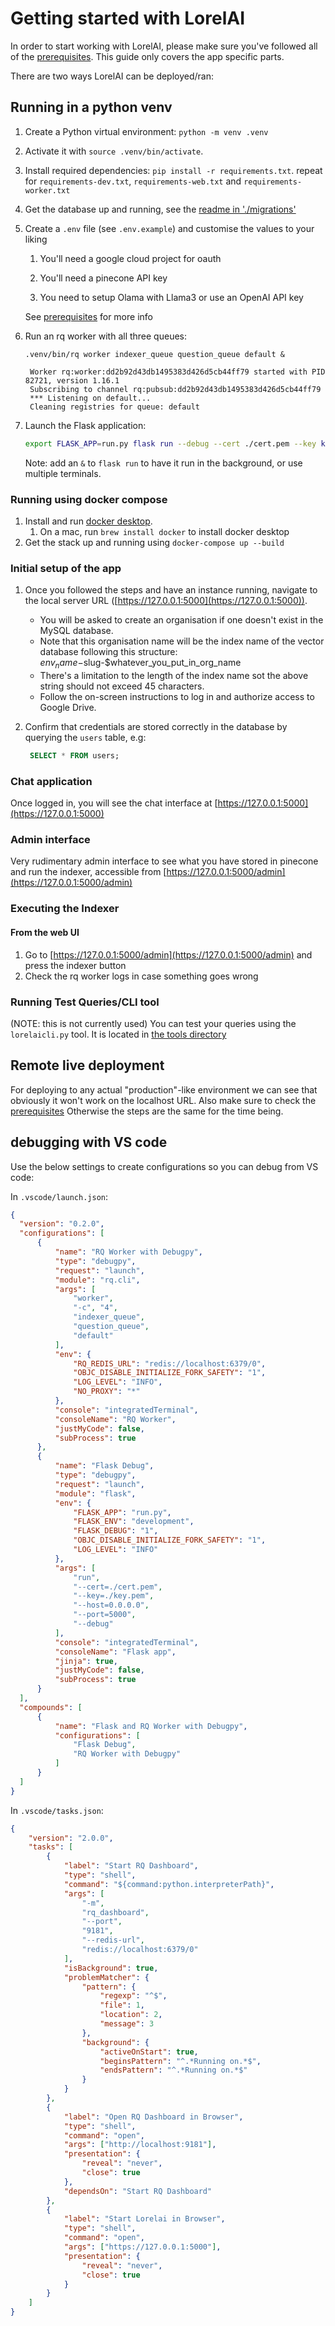 # Getting started with LorelAI

In order to start working with LorelAI, please make sure you've followed all of the
[prerequisites](./prerequisites.md). This guide only covers the app specific parts.

There are two ways LorelAI can be deployed/ran:

## Running in a python venv

1. Create a Python virtual environment: `python -m venv .venv`

1. Activate it with `source .venv/bin/activate`.

1. Install required dependencies: `pip install -r requirements.txt`. repeat for
   `requirements-dev.txt`, `requirements-web.txt` and `requirements-worker.txt`

1. Get the database up and running, see the [readme in './migrations'](../migrations/readme.md)

1. Create a `.env` file (see `.env.example`) and customise the values to your liking

   1. You'll need a google cloud project for oauth

   1. You'll need a pinecone API key

   1. You need to setup Olama with Llama3 or use an OpenAI API key

   See [prerequisites](./prerequisites.md) for more info

1. Run an rq worker with all three queues:

   `.venv/bin/rq worker indexer_queue question_queue default &`

   ```log
    Worker rq:worker:dd2b92d43db1495383d426d5cb44ff79 started with PID 82721, version 1.16.1
    Subscribing to channel rq:pubsub:dd2b92d43db1495383d426d5cb44ff79
    *** Listening on default...
    Cleaning registries for queue: default

   ```

1. Launch the Flask application:

   ```bash
   export FLASK_APP=run.py flask run --debug --cert ./cert.pem --key key.pem
   ```

   Note: add an `&` to `flask run` to have it run in the background, or use multiple terminals.

### Running using docker compose

1. Install and run [docker desktop](https://docs.docker.com/desktop/).
   1. On a mac, run `brew install docker` to install docker desktop
1. Get the stack up and running using `docker-compose up --build`

### Initial setup of the app

1. Once you followed the steps and have an instance running, navigate to the local server URL
   ([https://127.0.0.1:5000](https://127.0.0.1:5000)).

   - You will be asked to create an organisation if one doesn't exist in the MySQL database.
   - Note that this organisation name will be the index name of the vector database following this
     structure: $env_name-$slug-$whatever_you_put_in_org_name
   - There's a limitation to the length of the index name sot the above string should not exceed 45
     characters.
   - Follow the on-screen instructions to log in and authorize access to Google Drive.

1. Confirm that credentials are stored correctly in the database by querying the `users` table, e.g:

   ```sql
    SELECT * FROM users;
   ```

### Chat application

Once logged in, you will see the chat interface at [https://127.0.0.1:5000](https://127.0.0.1:5000)

### Admin interface

Very rudimentary admin interface to see what you have stored in pinecone and run the indexer,
accessible from [https://127.0.0.1:5000/admin](https://127.0.0.1:5000/admin)

### Executing the Indexer

#### From the web UI

1. Go to [https://127.0.0.1:5000/admin](https://127.0.0.1:5000/admin) and press the indexer button
1. Check the rq worker logs in case something goes wrong

### Running Test Queries/CLI tool

(NOTE: this is not currently used) You can test your queries using the `lorelaicli.py` tool. It is
located in [the tools directory](../tools/readme.md)

## Remote live deployment

For deploying to any actual "production"-like environment we can see that obviously it won't work on
the localhost URL. Also make sure to check the [prerequisites](prerequisites.md#non-local-deploy)
Otherwise the steps are the same for the time being.

## debugging with VS code

Use the below settings to create configurations so you can debug from VS code:

In `.vscode/launch.json`:

```json
{
  "version": "0.2.0",
  "configurations": [
      {
          "name": "RQ Worker with Debugpy",
          "type": "debugpy",
          "request": "launch",
          "module": "rq.cli",
          "args": [
              "worker",
              "-c", "4",
              "indexer_queue",
              "question_queue",
              "default"
          ],
          "env": {
              "RQ_REDIS_URL": "redis://localhost:6379/0",
              "OBJC_DISABLE_INITIALIZE_FORK_SAFETY": "1",
              "LOG_LEVEL": "INFO",
              "NO_PROXY": "*"
          },
          "console": "integratedTerminal",
          "consoleName": "RQ Worker",
          "justMyCode": false,
          "subProcess": true
      },
      {
          "name": "Flask Debug",
          "type": "debugpy",
          "request": "launch",
          "module": "flask",
          "env": {
              "FLASK_APP": "run.py",
              "FLASK_ENV": "development",
              "FLASK_DEBUG": "1",
              "OBJC_DISABLE_INITIALIZE_FORK_SAFETY": "1",
              "LOG_LEVEL": "INFO"
          },
          "args": [
              "run",
              "--cert=./cert.pem",
              "--key=./key.pem",
              "--host=0.0.0.0",
              "--port=5000",
              "--debug"
          ],
          "console": "integratedTerminal",
          "consoleName": "Flask app",
          "jinja": true,
          "justMyCode": false,
          "subProcess": true
      }
  ],
  "compounds": [
      {
          "name": "Flask and RQ Worker with Debugpy",
          "configurations": [
              "Flask Debug",
              "RQ Worker with Debugpy"
          ]
      }
  ]
}

```

In `.vscode/tasks.json`:

```json
{
    "version": "2.0.0",
    "tasks": [
        {
            "label": "Start RQ Dashboard",
            "type": "shell",
            "command": "${command:python.interpreterPath}",
            "args": [
                "-m",
                "rq_dashboard",
                "--port",
                "9181",
                "--redis-url",
                "redis://localhost:6379/0"
            ],
            "isBackground": true,
            "problemMatcher": {
                "pattern": {
                    "regexp": "^$",
                    "file": 1,
                    "location": 2,
                    "message": 3
                },
                "background": {
                    "activeOnStart": true,
                    "beginsPattern": "^.*Running on.*$",
                    "endsPattern": "^.*Running on.*$"
                }
            }
        },
        {
            "label": "Open RQ Dashboard in Browser",
            "type": "shell",
            "command": "open",
            "args": ["http://localhost:9181"],
            "presentation": {
                "reveal": "never",
                "close": true
            },
            "dependsOn": "Start RQ Dashboard"
        },
        {
            "label": "Start Lorelai in Browser",
            "type": "shell",
            "command": "open",
            "args": ["https://127.0.0.1:5000"],
            "presentation": {
                "reveal": "never",
                "close": true
            }
        }
    ]
}
```
